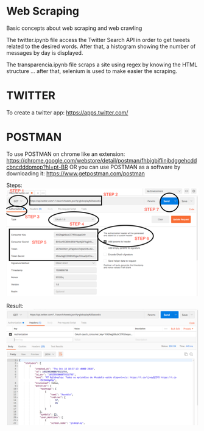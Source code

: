 # Web Scraping
Basic concepts about web scraping and web crawling

The twitter.ipynb file access the Twitter Search API in order to get tweets related to the desired words.
After that, a histogram showing the number of messages by day is displayed.

The transparencia.ipynb file scraps a site using regex by knowing the HTML structure ... after that, selenium is used to make easier the scraping.

# TWITTER
To create a twitter app: https://apps.twitter.com/ 

# POSTMAN
To use POSTMAN on chrome like an extension: https://chrome.google.com/webstore/detail/postman/fhbjgbiflinjbdggehcddcbncdddomop?hl=pt-BR
OR you can use POSTMAN as a software by downloading it: https://www.getpostman.com/postman 


Steps:
![Postman Steps](Postman_Steps.png)

Result:
![Postman Results](Postman_Results.png)
